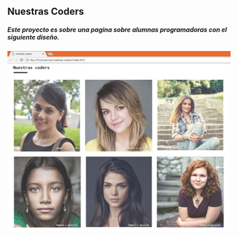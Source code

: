 ##  Nuestras Coders

##### Este proyecto es sobre una pagina sobre alumnas  programadoras con el siguiente diseño.
![cajas](/assets/image/picture.jpg)
